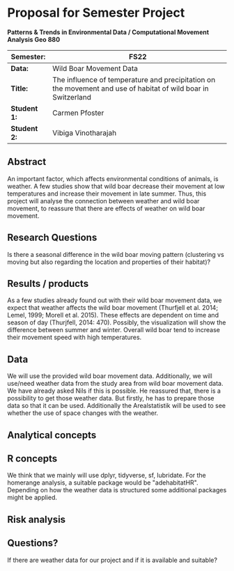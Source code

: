 # Proposal for Semester Project

**Patterns & Trends in Environmental Data / Computational Movement
Analysis Geo 880**

| Semester:      | FS22                              |
|----------------|---------------------------------- |
| **Data:**      | Wild Boar Movement Data           |
| **Title:**     | The influence of temperature and precipitation on the movement and use of habitat of wild boar in Switzerland         |
| **Student 1:** | Carmen Pfoster               |
| **Student 2:** | Vibiga Vinotharajah                |

## Abstract 
An important factor, which affects environmental conditions of animals, is weather. A few studies show that wild boar decrease their movement at low temperatures and increase their movement in late summer. Thus, this project will analyse the connection between weather and wild boar movement, to reassure that there are effects of weather on wild boar movement. 

## Research Questions
Is there a seasonal difference in the wild boar moving pattern (clustering vs moving but also regarding the location and properties of their habitat)?
<!-- (50-60 words) -->

## Results / products
As a few studies already found out with their wild boar movement data, we expect that weather affects the wild boar movement (Thurfjell et al. 2014; Lemel, 1999; Morell et al. 2015). These effects are dependent on time and season of day (Thurjfell, 2014: 470). Possibly, the visualization will show the difference between summer and winter. Overall wild boar tend to increase their movement speed with high temperatures. 

## Data
We will use the provided wild boar movement data. Additionally, we will use/need weather data from the study area from wild boar movement data. We have already asked Nils if this is possible. He reassured that, there is a possibility to get those weather data. But firstly, he has to prepare those data so that it can be used. Additionally the Arealstatistik will be used to see whether the use of space changes with the weather.

## Analytical concepts

<!-- Which analytical concepts will you use? What conceptual movement spaces and respective modelling approaches of trajectories will you be using? What additional spatial analysis methods will you be using? -->

## R concepts
We think that we mainly will use dplyr, tidyverse, sf, lubridate. For the homerange analysis, a suitable package would be "adehabitatHR". Depending on how the weather data is structured some additional packages might be applied.
<!-- Which R concepts, functions, packages will you mainly use. What additional spatial analysis methods will you be using? -->

## Risk analysis
<!-- What could be the biggest challenges/problems you might face? What is your plan B? -->

## Questions? 
<!-- Which questions would you like to discuss at the coaching session? -->
If there are weather data for our project and if it is available and suitable? 
